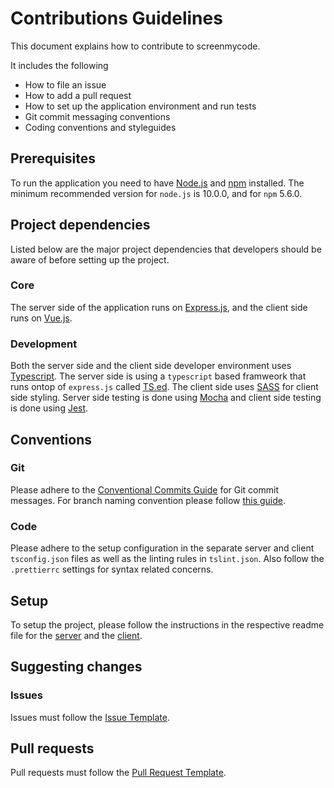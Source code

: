 # Contributions Guidelines
This document explains how to contribute to screenmycode.

It includes the following
* How to file an issue
* How to add a pull request
* How to set up the application environment and run tests
* Git commit messaging conventions
* Coding conventions and styleguides

## Prerequisites
To run the application you need to have [Node.js](https://nodejs.org/en/) and [npm](https://www.npmjs.com/) installed. The minimum recommended version for `node.js` is 10.0.0, and for `npm` 5.6.0.

## Project dependencies
Listed below are the major project dependencies that developers should be aware of before setting up the project.

### Core
The server side of the application runs on [Express.js](https://expressjs.com/), and the client side runs on [Vue.js](https://vuejs.org/).

### Development
Both the server side and the client side developer environment uses [Typescript](https://www.typescriptlang.org/). The server side is using a `typescript` based framweork that runs ontop of `express.js` called [TS.ed](http://tsed.io/). The client side uses [SASS](https://sass-lang.com/) for client side styling. Server side testing is done using [Mocha](https://mochajs.org/) and client side testing is done using [Jest](https://jestjs.io/).

## Conventions

### Git
Please adhere to the [Conventional Commits Guide](https://www.conventionalcommits.org/en/v1.0.0-beta.2/) for Git commit messages. For branch naming convention please follow [this guide](https://gist.github.com/revett/88ee5abf5a9a097b4c88).

### Code
Please adhere to the setup configuration in the separate server and client `tsconfig.json` files as well as the linting rules in `tslint.json`. Also follow the `.prettierrc` settings for syntax related concerns.

## Setup
To setup the project, please follow the instructions in the respective readme file for the [server](https://github.com/JazzBrotha/screenmycode/blob/master/server/README.md) and the [client](https://github.com/JazzBrotha/screenmycode/blob/master/client/README.md).

## Suggesting changes

### Issues
Issues must follow the [Issue Template](ISSUE_TEMPLATE.md).

## Pull requests
Pull requests must follow the [Pull Request Template](PULL_REQUEST_TEMPLATE.md).

